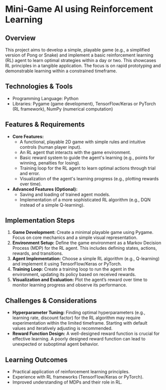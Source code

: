 # Mini-Game AI using Reinforcement Learning

## Overview
This project aims to develop a simple, playable game (e.g., a simplified version of Pong or Snake) and implement a basic reinforcement learning (RL) agent to learn optimal strategies within a day or two. This showcases RL principles in a tangible application.  The focus is on rapid prototyping and demonstrable learning within a constrained timeframe.

## Technologies & Tools
- Programming Language: Python
- Libraries: Pygame (game development), TensorFlow/Keras or PyTorch (RL framework), NumPy (numerical computation)

## Features & Requirements
- **Core Features:**
    - A functional, playable 2D game with simple rules and intuitive controls (human player input).
    - An RL agent that interacts with the game environment.
    -  Basic reward system to guide the agent's learning (e.g., points for winning, penalties for losing).
    - Training loop for the RL agent to learn optimal actions through trial and error.
    - Visualization of the agent's learning progress (e.g., plotting rewards over time).
- **Advanced Features (Optional):**
    -  Saving and loading of trained agent models.
    -  Implementation of a more sophisticated RL algorithm (e.g., DQN instead of a simple Q-learning).


## Implementation Steps
1. **Game Development:** Create a minimal playable game using Pygame. Focus on core mechanics and a simple visual representation.
2. **Environment Setup:** Define the game environment as a Markov Decision Process (MDP) for the RL agent.  This includes defining states, actions, rewards, and transitions.
3. **Agent Implementation:** Choose a simple RL algorithm (e.g., Q-learning) and implement it using TensorFlow/Keras or PyTorch.
4. **Training Loop:** Create a training loop to run the agent in the environment, updating its policy based on received rewards.
5. **Visualization and Evaluation:** Plot the agent’s reward over time to monitor learning progress and observe its performance.


## Challenges & Considerations
- **Hyperparameter Tuning:** Finding optimal hyperparameters (e.g., learning rate, discount factor) for the RL algorithm may require experimentation within the limited timeframe.  Starting with default values and iteratively adjusting is recommended.
- **Reward Function Design:**  A well-designed reward function is crucial for effective learning.  A poorly designed reward function can lead to unexpected or suboptimal agent behavior.


## Learning Outcomes
- Practical application of reinforcement learning principles.
- Experience with RL frameworks (TensorFlow/Keras or PyTorch).
-  Improved understanding of MDPs and their role in RL.

